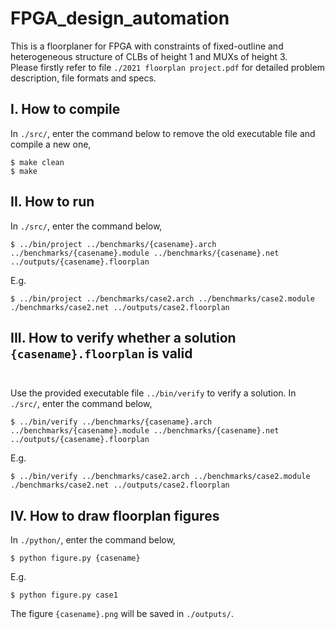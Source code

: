 # FPGA_design_automation

This is a floorplaner for FPGA with constraints of fixed-outline and heterogeneous structure of CLBs of height 1 and MUXs of height 3.<br/>
Please firstly refer to file ```./2021 floorplan project.pdf``` for detailed problem description, file formats and specs.<br/>
## I. How to compile <br/>
In ```./src/```, enter the command below to remove the old executable file and compile a new one,
```
$ make clean
$ make 
```
## II. How to run <br/>
In ```./src/```, enter the command below,
```
$ ../bin/project ../benchmarks/{casename}.arch ../benchmarks/{casename}.module ../benchmarks/{casename}.net ../outputs/{casename}.floorplan
```
E.g. <br/>
```
$ ../bin/project ../benchmarks/case2.arch ../benchmarks/case2.module ./benchmarks/case2.net ../outputs/case2.floorplan 
```

## III. How to verify whether a solution ```{casename}.floorplan``` is valid <br/><br/>
Use the provided executable file ```../bin/verify``` to verify a solution. In ```./src/```, enter the command below,
```
$ ../bin/verify ../benchmarks/{casename}.arch ../benchmarks/{casename}.module ../benchmarks/{casename}.net ../outputs/{casename}.floorplan
```
E.g. <br/>
```
$ ../bin/verify ../benchmarks/case2.arch ../benchmarks/case2.module ./benchmarks/case2.net ../outputs/case2.floorplan 
```
## IV. How to draw floorplan figures <br/>
In ```./python/```, enter the command below,
```
$ python figure.py {casename}
```
E.g. <br/>
```
$ python figure.py case1
```
The figure ```{casename}.png``` will be saved in ```./outputs/```.
